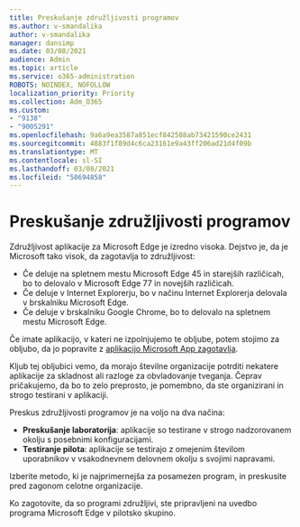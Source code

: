 ```yaml
---
title: Preskušanje združljivosti programov
ms.author: v-smandalika
author: v-smandalika
manager: dansimp
ms.date: 03/08/2021
audience: Admin
ms.topic: article
ms.service: o365-administration
ROBOTS: NOINDEX, NOFOLLOW
localization_priority: Priority
ms.collection: Adm_O365
ms.custom:
- "9138"
- "9005291"
ms.openlocfilehash: 9a6a9ea3587a851ecf842588ab73421590ce2431
ms.sourcegitcommit: 4883f1f89d4c6ca23161e9a43ff206ad21d4f09b
ms.translationtype: MT
ms.contentlocale: sl-SI
ms.lasthandoff: 03/08/2021
ms.locfileid: "50694858"
---
```

# <a name="do-app-compatibility-testing"></a>Preskušanje združljivosti programov

Združljivost aplikacije za Microsoft Edge je izredno visoka. Dejstvo je, da je Microsoft tako visok, da zagotavlja to združljivost:
- Če deluje na spletnem mestu Microsoft Edge 45 in starejših različicah, bo to delovalo v Microsoft Edge 77 in novejših različicah.
- Če deluje v Internet Explorerju, bo v načinu Internet Explorerja delovala v brskalniku Microsoft Edge.
- Če deluje v brskalniku Google Chrome, bo to delovalo na spletnem mestu Microsoft Edge.

Če imate aplikacijo, v kateri ne izpolnjujemo te obljube, potem stojimo za obljubo, da jo popravite z [aplikacijo Microsoft App zagotavlja](https://www.microsoft.com/fasttrack/microsoft-365/app-assure).

Kljub tej obljubici vemo, da morajo številne organizacije potrditi nekatere aplikacije za skladnost ali razloge za obvladovanje tveganja. Čeprav pričakujemo, da bo to zelo preprosto, je pomembno, da ste organizirani in strogo testirani v aplikaciji.

Preskus združljivosti programov je na voljo na dva načina:

- **Preskušanje laboratorija**: aplikacije so testirane v strogo nadzorovanem okolju s posebnimi konfiguracijami.
- **Testiranje pilota**: aplikacije se testirajo z omejenim številom uporabnikov v vsakodnevnem delovnem okolju s svojimi napravami.

Izberite metodo, ki je najprimernejša za posamezen program, in preskusite pred zagonom celotne organizacije.

Ko zagotovite, da so programi združljivi, ste pripravljeni na uvedbo programa Microsoft Edge v pilotsko skupino.
